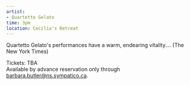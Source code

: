 ```yaml
---
artist:
- Quartetto Gelato
time: 3pm
location: Cecilia's Retreat
---
```


Quartetto Gelato's performances have a warm, endearing vitality…. (The New York Times)

 
Tickets: TBA  
Available by advance reservation only through [barbara.butler@ns.sympatico.ca](mailto:barbara.butler@ns.sympatico.ca).